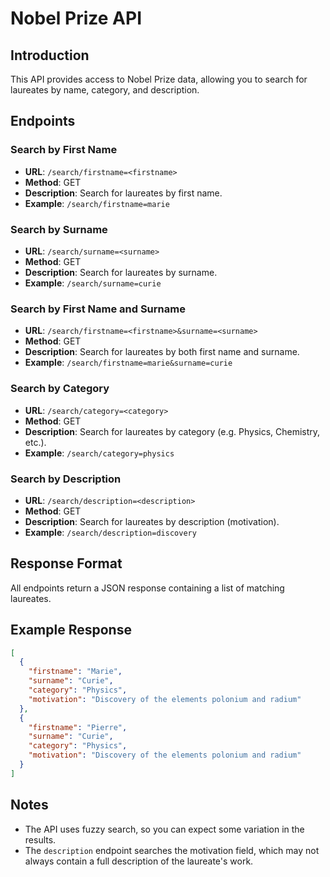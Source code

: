 

**Nobel Prize API**
=====================

**Introduction**
---------------

This API provides access to Nobel Prize data, allowing you to search for laureates by name, category, and description.

**Endpoints**
-------------

### Search by First Name

* **URL**: `/search/firstname=<firstname>`
* **Method**: GET
* **Description**: Search for laureates by first name.
* **Example**: `/search/firstname=marie`

### Search by Surname

* **URL**: `/search/surname=<surname>`
* **Method**: GET
* **Description**: Search for laureates by surname.
* **Example**: `/search/surname=curie`

### Search by First Name and Surname

* **URL**: `/search/firstname=<firstname>&surname=<surname>`
* **Method**: GET
* **Description**: Search for laureates by both first name and surname.
* **Example**: `/search/firstname=marie&surname=curie`

### Search by Category

* **URL**: `/search/category=<category>`
* **Method**: GET
* **Description**: Search for laureates by category (e.g. Physics, Chemistry, etc.).
* **Example**: `/search/category=physics`

### Search by Description

* **URL**: `/search/description=<description>`
* **Method**: GET
* **Description**: Search for laureates by description (motivation).
* **Example**: `/search/description=discovery`

**Response Format**
-------------------

All endpoints return a JSON response containing a list of matching laureates.

**Example Response**
--------------------

```json
[
  {
    "firstname": "Marie",
    "surname": "Curie",
    "category": "Physics",
    "motivation": "Discovery of the elements polonium and radium"
  },
  {
    "firstname": "Pierre",
    "surname": "Curie",
    "category": "Physics",
    "motivation": "Discovery of the elements polonium and radium"
  }
]
```

**Notes**
-------

* The API uses fuzzy search, so you can expect some variation in the results.
* The `description` endpoint searches the motivation field, which may not always contain a full description of the laureate's work.
